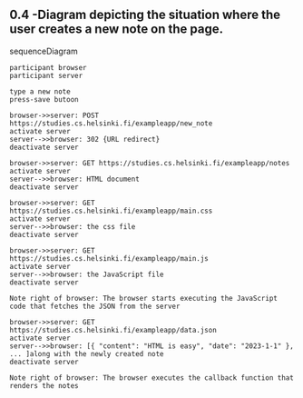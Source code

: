 ## 0.4 -Diagram depicting the situation where the user creates a new note on the page.
sequenceDiagram

    participant browser
    participant server

    type a new note 
    press-save butoon

    browser->>server: POST https://studies.cs.helsinki.fi/exampleapp/new_note
    activate server
    server-->>browser: 302 {URL redirect}
    deactivate server

    browser->>server: GET https://studies.cs.helsinki.fi/exampleapp/notes
    activate server
    server-->>browser: HTML document
    deactivate server

    browser->>server: GET https://studies.cs.helsinki.fi/exampleapp/main.css
    activate server
    server-->>browser: the css file
    deactivate server

    browser->>server: GET https://studies.cs.helsinki.fi/exampleapp/main.js
    activate server
    server-->>browser: the JavaScript file
    deactivate server

    Note right of browser: The browser starts executing the JavaScript code that fetches the JSON from the server

    browser->>server: GET https://studies.cs.helsinki.fi/exampleapp/data.json
    activate server
    server-->>browser: [{ "content": "HTML is easy", "date": "2023-1-1" }, ... ]along with the newly created note 
    deactivate server

    Note right of browser: The browser executes the callback function that renders the notes